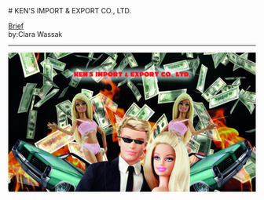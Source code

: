 <link rel="stylesheet" type="text/css" href="../../assets/style.css">
# KEN'S IMPORT & EXPORT CO., LTD.

[comment]: &lt;> "Add/Remove information below as you want"
[comment]: &lt;> "Markdown cheatsheet: https://github.com/adam-p/markdown-here/wiki/Markdown-Cheatsheet"
[Brief](Brief.md)  
by:Clara Wassak  

---
[comment]: &lt;> "Add your content here"

![KEN'S IMPORT & EXPORT CO., LTD](ken.jpg)
